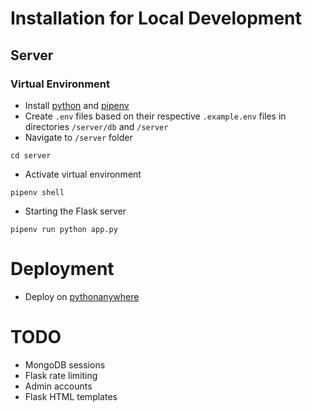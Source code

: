 # Installation for Local Development
## Server
### Virtual Environment
- Install [python](https://www.python.org/downloads/) and [pipenv](https://pipenv.pypa.io/en/latest/installation.html)
- Create `.env` files based on their respective `.example.env` files in directories `/server/db` and `/server`
- Navigate to `/server` folder
```
cd server
```
- Activate virtual environment
```
pipenv shell
```
- Starting the Flask server
```
pipenv run python app.py
```
# Deployment
- Deploy on [pythonanywhere](https://www.pythonanywhere.com/)

# TODO
- MongoDB sessions
- Flask rate limiting
- Admin accounts
- Flask HTML templates